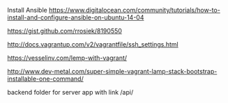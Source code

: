 Install Ansible
https://www.digitalocean.com/community/tutorials/how-to-install-and-configure-ansible-on-ubuntu-14-04

https://gist.github.com/rrosiek/8190550

http://docs.vagrantup.com/v2/vagrantfile/ssh_settings.html

https://vesselinv.com/lemp-with-vagrant/

http://www.dev-metal.com/super-simple-vagrant-lamp-stack-bootstrap-installable-one-command/


backend folder for server app with link /api/
